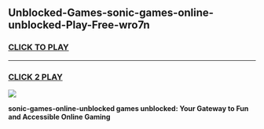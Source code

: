 
## Unblocked-Games-sonic-games-online-unblocked-Play-Free-wro7n
<h3>
<a href="https://premium76.site?title=sonic-games-online-unblocked&ref=15A">CLICK TO PLAY</a></h3>
<hr>

<h3>
<a href="https://premium76.site?title=sonic-games-online-unblocked&ref=15A">CLICK 2 PLAY</a>
  
</h3>

<a href="https://premium76.site?title=sonic-games-online-unblocked&ref=15A"><img src="https://clearcache.store/games.png"></a>


**sonic-games-online-unblocked games unblocked: Your Gateway to Fun and Accessible Online Gaming**
